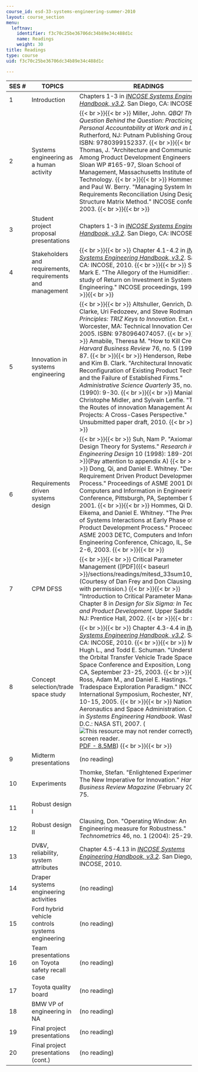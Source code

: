 ```yaml
---
course_id: esd-33-systems-engineering-summer-2010
layout: course_section
menu:
  leftnav:
    identifier: f3c70c25be36706dc34b89e34c488d1c
    name: Readings
    weight: 30
title: Readings
type: course
uid: f3c70c25be36706dc34b89e34c488d1c

---
```


| SES # | TOPICS | READINGS |
| --- | --- | --- |
| 1 | Introduction | Chapters 1-3 in _[INCOSE Systems Engineering Handbook, v3.2](http://www.incose.org/ProductsPubs/incosestore.aspx)_. San Diego, CA: INCOSE, 2010. |
| 2 | Systems engineering as a human activity |  {{< br >}}{{< br >}} Miller, John. _QBQ! The Question Behind the Question: Practicing Personal Accountability at Work and in Life_. East Rutherford, NJ: Putnam Publishing Group, 2004. ISBN: 9780399152337. {{< br >}}{{< br >}} Allen, Thomas, J. "Architecture and Communication Among Product Development Engineers \[1997\]." Sloan WP #165-97, Sloan School of Management, Massachusetts Institute of Technology. {{< br >}}{{< br >}} Hommes, Qi D., and Paul W. Berry. "Managing System Interface Requirements Reconciliation Using Design Structure Matrix Method." INCOSE conference, 2003. {{< br >}}{{< br >}}  |
| 3 | Student project proposal presentations | Chapters 1-3 in [_INCOSE Systems Engineering Handbook, v3.2_](http://www.incose.org/ProductsPubs/incosestore.aspx). San Diego, CA: INCOSE, 2010. |
| 4 | Stakeholders and requirements, requirements and management |  {{< br >}}{{< br >}} Chapter 4.1-4.2 in _[INCOSE Systems Engineering Handbook, v3.2](http://www.incose.org/ProductsPubs/incosestore.aspx)_. San Diego, CA: INCOSE, 2010. {{< br >}}{{< br >}} Sampson, Mark E. "The Allegory of the Humidifier: A case study of Return on Investment in Systems Engineering." INCOSE proceedings, 1994. {{< br >}}{{< br >}}  |
| 5 | Innovation in systems engineering |  {{< br >}}{{< br >}} Altshuller, Genrich, Dana W. Clarke, Uri Fedozeev, and Steve Rodman. _40 Principles: TRIZ Keys to Innovation_. Ext. ed. Worcester, MA: Technical Innovation Center, Inc., 2005. ISBN: 9780964074057. {{< br >}}{{< br >}} Amabile, Theresa M. "How to Kill Creativity." _Harvard Business Review_ 76, no. 5 (1998): 76-87. {{< br >}}{{< br >}} Henderson, Rebecca M., and Kim B. Clark. "Architectural Innovation: The Reconfiguration of Existing Product Technologies and the Failure of Established Firms." _Administrative Science Quarterly_ 35, no. 1 (1990): 9-30. {{< br >}}{{< br >}} Maniak, Remi, Christophe Midler, and Sylvain Lenfle. "Tracking the Routes of innovation Management Across Projects: A Cross-Cases Perspective." Unsubmitted paper draft, 2010. {{< br >}}{{< br >}}  |
| 6 | Requirements driven systems design |  {{< br >}}{{< br >}} Suh, Nam P. "Axiomatic Design Theory for Systems." _Research in Engineering Design_ 10 (1998): 189-209.  {{< br >}}(Pay attention to appendix A) {{< br >}}{{< br >}} Dong, Qi, and Daniel E. Whitney. "Designing a Requirement Driven Product Development Process." Proceedings of ASME 2001 DETC, Computers and Information in Engineering Conference, Pittsburgh, PA, September 9-12, 2001. {{< br >}}{{< br >}} Hommes, Qi D., Van Eikema, and Daniel E. Whitney. "The Predictability of Systems Interactions at Early Phase of the Product Development Process." Proceedings of ASME 2003 DETC, Computers and Information in Engineering Conference, Chicago, IL, September 2-6, 2003. {{< br >}}{{< br >}}  |
| 7 | CPM DFSS |  {{< br >}}{{< br >}} Critical Parameter Management ([PDF]({{< baseurl >}}/sections/readings/mitesd_33sum10_read07)) (Courtesy of Dan Frey and Don Clausing. Used with permission.) {{< br >}}{{< br >}} "Introduction to Critical Parameter Management." Chapter 8 in _Design for Six Sigma: In Technology and Product Development_. Upper Saddle River, NJ: Prentice Hall, 2002. {{< br >}}{{< br >}}  |
| 8 | Concept selection/trade space study |  {{< br >}}{{< br >}} Chapter 4.3-4.4 in _[INCOSE Systems Engineering Handbook, v3.2](http://www.incose.org/ProductsPubs/incosestore.aspx)_. San Diego, CA: INCOSE, 2010. {{< br >}}{{< br >}} McManus, Hugh L., and Todd E. Schuman. "Understanding the Orbital Transfer Vehicle Trade Space." AIAA Space Conference and Exposition, Long Beach, CA, September 23-25, 2003. {{< br >}}{{< br >}} Ross, Adam M., and Daniel E. Hastings. "The Tradespace Exploration Paradigm." INCOSE International Symposium, Rochester, NY, July 10-15, 2005. {{< br >}}{{< br >}} National Aeronautics and Space Administration. Chapter 6 in _Systems Engineering Handbook_. Washington, D.C.: NASA STI, 2007. (![This resource may not render correctly in a screen reader.](/images/inacessible.gif)[PDF - 8.5MB](http://ntrs.nasa.gov/archive/nasa/casi.ntrs.nasa.gov/20080008301_2008008500.pdf)) {{< br >}}{{< br >}}  |
| 9 | Midterm presentations | (no reading) |
| 10 | Experiments | Thomke, Stefan. "Enlightened Experimentation: The New Imperative for Innovation." _Harvard Business Review Magazine_ (February 2001): 66-75. |
| 11 | Robust design I | &nbsp; |
| 12 | Robust design II | Clausing, Don. "Operating Window: An Engineering measure for Robustness." _Technometrics_ 46, no. 1 (2004): 25-29. |
| 13 | DV&V, reliability, system attributes | Chapter 4.5-4.13 in _[INCOSE Systems Engineering Handbook, v3.2](http://www.incose.org/ProductsPubs/incosestore.aspx)_. San Diego, CA: INCOSE, 2010. |
| 14 | Draper systems engineering activities | (no reading) |
| 15 | Ford hybrid vehicle controls systems engineering | (no reading) |
| 16 | Team presentations on Toyota safety recall case | (no reading) |
| 17 | Toyota quality board | (no reading) |
| 18 | BMW VP of engineering in NA | (no reading) |
| 19 | Final project presentations | (no reading) |
| 20 | Final project presentations (cont.) | (no reading)